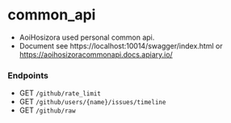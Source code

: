 # common_api

+ AoiHosizora used personal common api.
+ Document see https://localhost:10014/swagger/index.html or https://aoihosizoracommonapi.docs.apiary.io/

### Endpoints

+ GET `/github/rate_limit`
+ GET `/github/users/{name}/issues/timeline`
+ GET `/github/raw`
